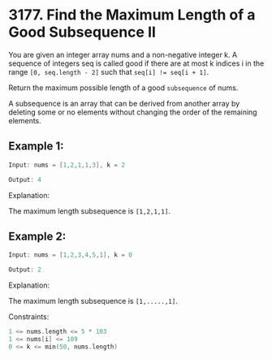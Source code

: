 # 3177. Find the Maximum Length of a Good Subsequence II


You are given an integer array nums and a non-negative integer k. A sequence of integers seq is called good if there are at most k indices i in the range `[0, seq.length - 2]` such that `seq[i] != seq[i + 1]`.

Return the maximum possible length of a good `subsequence` of nums.

A subsequence is an array that can be derived from another array by deleting some or no elements without changing the order of the remaining elements.
 

## Example 1:
```c
Input: nums = [1,2,1,1,3], k = 2

Output: 4
```

Explanation:

The maximum length subsequence is `[1,2,1,1]`.

## Example 2:

```c
Input: nums = [1,2,3,4,5,1], k = 0

Output: 2
```

Explanation:

The maximum length subsequence is `[1,.....,1]`.

 

Constraints:
```c
1 <= nums.length <= 5 * 103
1 <= nums[i] <= 109
0 <= k <= min(50, nums.length)
```